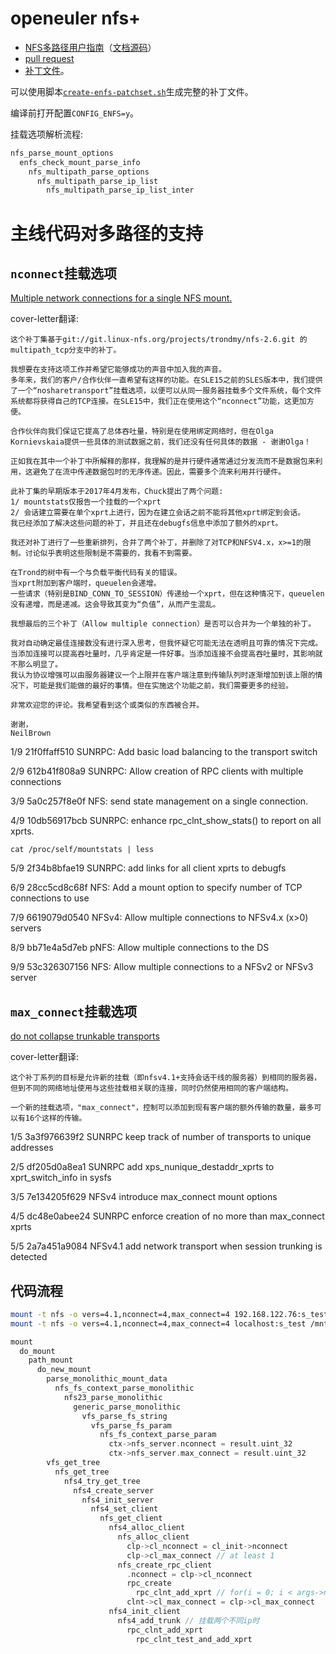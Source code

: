 # openeuler nfs+

- [NFS多路径用户指南](https://docs.openeuler.org/zh/docs/23.03/docs/NfsMultipath/NFS%E5%A4%9A%E8%B7%AF%E5%BE%84.html)（[文档源码](https://gitee.com/openeuler/docs/tree/stable2-23.03/docs/zh/docs/NfsMultipath)）
- [pull request](https://gitee.com/src-openeuler/kernel/pulls?assignee_id=&author_id=&label_ids=&label_text=&milestone_id=&priority=&project_id=src-openeuler%2Fkernel&project_type=&scope=&search=enfs&single_label_id=&single_label_text=&sort=closed_at+desc&status=merged&target_project=&tester_id=)
- [补丁文件](https://gitee.com/src-openeuler/kernel/tree/openEuler-20.03-LTS-SP4)。

可以使用脚本[`create-enfs-patchset.sh`](https://gitee.com/chenxiaosonggitee/blog/blob/master/courses/nfs/src/create-enfs-patchset.sh)生成完整的补丁文件。

编译前打开配置`CONFIG_ENFS=y`。

挂载选项解析流程:
```c
nfs_parse_mount_options
  enfs_check_mount_parse_info
    nfs_multipath_parse_options
      nfs_multipath_parse_ip_list
        nfs_multipath_parse_ip_list_inter
```

# 主线代码对多路径的支持

## `nconnect`挂载选项

[Multiple network connections for a single NFS mount.](https://patchwork.kernel.org/project/linux-nfs/cover/155917564898.3988.6096672032831115016.stgit@noble.brown/)

cover-letter翻译:
```
这个补丁集基于git://git.linux-nfs.org/projects/trondmy/nfs-2.6.git 的multipath_tcp分支中的补丁。

我想要在支持这项工作并希望它能够成功的声音中加入我的声音。
多年来，我们的客户/合作伙伴一直希望有这样的功能。在SLE15之前的SLES版本中，我们提供了一个“nosharetransport”挂载选项，以便可以从同一服务器挂载多个文件系统，每个文件系统都将获得自己的TCP连接。在SLE15中，我们正在使用这个“nconnect”功能，这更加方便。

合作伙伴向我们保证它提高了总体吞吐量，特别是在使用绑定网络时，但在Olga Kornievskaia提供一些具体的测试数据之前，我们还没有任何具体的数据 - 谢谢Olga！

正如我在其中一个补丁中所解释的那样，我理解的是并行硬件通常通过分发流而不是数据包来利用，这避免了在流中传递数据包时的无序传递。因此，需要多个流来利用并行硬件。

此补丁集的早期版本于2017年4月发布，Chuck提出了两个问题:
1/ mountstats仅报告一个挂载的一个xprt
2/ 会话建立需要在单个xprt上进行，因为在建立会话之前不能将其他xprt绑定到会话。
我已经添加了解决这些问题的补丁，并且还在debugfs信息中添加了额外的xprt。

我还对补丁进行了一些重新排列，合并了两个补丁，并删除了对TCP和NFSV4.x，x>=1的限制。讨论似乎表明这些限制是不需要的，我看不到需要。

在Trond的树中有一个与负载平衡代码有关的错误。
当xprt附加到客户端时，queuelen会递增。
一些请求（特别是BIND_CONN_TO_SESSION）传递给一个xprt，但在这种情况下，queuelen没有递增，而是递减。这会导致其变为“负值”，从而产生混乱。

我想最后的三个补丁（Allow multiple connection）是否可以合并为一个单独的补丁。

我对自动确定最佳连接数没有进行深入思考，但我怀疑它可能无法在透明且可靠的情况下完成。当添加连接可以提高吞吐量时，几乎肯定是一件好事。当添加连接不会提高吞吐量时，其影响就不那么明显了。
我认为协议增强可以由服务器建议一个上限并在客户端注意到传输队列时逐渐增加到该上限的情况下，可能是我们能做的最好的事情。但在实施这个功能之前，我们需要更多的经验。

非常欢迎您的评论。我希望看到这个或类似的东西被合并。

谢谢，
NeilBrown
```

1/9 21f0ffaff510 SUNRPC: Add basic load balancing to the transport switch

2/9 612b41f808a9 SUNRPC: Allow creation of RPC clients with multiple connections

3/9 5a0c257f8e0f NFS: send state management on a single connection.

4/9 10db56917bcb SUNRPC: enhance rpc_clnt_show_stats() to report on all xprts.

```shell
cat /proc/self/mountstats | less
```

5/9 2f34b8bfae19 SUNRPC: add links for all client xprts to debugfs

6/9 28cc5cd8c68f NFS: Add a mount option to specify number of TCP connections to use

7/9 6619079d0540 NFSv4: Allow multiple connections to NFSv4.x (x>0) servers

8/9 bb71e4a5d7eb pNFS: Allow multiple connections to the DS

9/9 53c326307156 NFS: Allow multiple connections to a NFSv2 or NFSv3 server

## `max_connect`挂载选项

[do not collapse trunkable transports](https://patchwork.kernel.org/project/linux-nfs/cover/20210827183719.41057-1-olga.kornievskaia@gmail.com/)

cover-letter翻译:
```
这个补丁系列的目标是允许新的挂载（即nfsv4.1+支持会话干线的服务器）到相同的服务器，但到不同的网络地址使用与这些挂载相关联的连接，同时仍然使用相同的客户端结构。

一个新的挂载选项，"max_connect"，控制可以添加到现有客户端的额外传输的数量，最多可以有16个这样的传输。
```

1/5 3a3f976639f2 SUNRPC keep track of number of transports to unique addresses

2/5 df205d0a8ea1 SUNRPC add xps_nunique_destaddr_xprts to xprt_switch_info in sysfs

3/5 7e134205f629 NFSv4 introduce max_connect mount options

4/5 dc48e0abee24 SUNRPC enforce creation of no more than max_connect xprts

5/5 2a7a451a9084 NFSv4.1 add network transport when session trunking is detected

## 代码流程

```sh
mount -t nfs -o vers=4.1,nconnect=4,max_connect=4 192.168.122.76:s_test /mnt
mount -t nfs -o vers=4.1,nconnect=4,max_connect=4 localhost:s_test /mnt2
```

```c
mount
  do_mount
    path_mount
      do_new_mount
        parse_monolithic_mount_data
          nfs_fs_context_parse_monolithic
            nfs23_parse_monolithic
              generic_parse_monolithic
                vfs_parse_fs_string
                  vfs_parse_fs_param
                    nfs_fs_context_parse_param
                      ctx->nfs_server.nconnect = result.uint_32
                      ctx->nfs_server.max_connect = result.uint_32
        vfs_get_tree
          nfs_get_tree
            nfs4_try_get_tree
              nfs4_create_server
                nfs4_init_server
                  nfs4_set_client
                    nfs_get_client
                      nfs4_alloc_client
                        nfs_alloc_client
                          clp->cl_nconnect = cl_init->nconnect
                          clp->cl_max_connect // at least 1
                        nfs_create_rpc_client
                          .nconnect = clp->cl_nconnect
                          rpc_create
                            rpc_clnt_add_xprt // for(i = 0; i < args->nconnect - 1; i++)
                          clnt->cl_max_connect = clp->cl_max_connect
                      nfs4_init_client
                        nfs4_add_trunk // 挂载两个不同ip时
                          rpc_clnt_add_xprt
                            rpc_clnt_test_and_add_xprt
```
